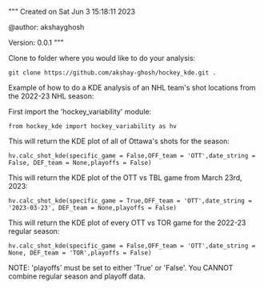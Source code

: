 """
Created on Sat Jun  3 15:18:11 2023

@author: akshayghosh

Version: 0.0.1
"""

Clone to folder where you would like to do your analysis:
```
git clone https://github.com/akshay-ghosh/hockey_kde.git .
```

Example of how to do a KDE analysis of an NHL team's shot locations from the 2022-23 NHL season:

First import the 'hockey_variability' module:
```
from hockey_kde import hockey_variability as hv
```

This will return the KDE plot of all of Ottawa's shots for the season:
```
hv.calc_shot_kde(specific_game = False,OFF_team = 'OTT',date_string = False, DEF_team = None,playoffs = False)
```

This will return the KDE plot of the OTT vs TBL game from March 23rd, 2023:
```
hv.calc_shot_kde(specific_game = True,OFF_team = 'OTT',date_string = '2023-03-23', DEF_team = None,playoffs = False)
```

This will return the KDE plot of every OTT vs TOR game for the 2022-23 regular season:
```
hv.calc_shot_kde(specific_game = False,OFF_team = 'OTT',date_string = None, DEF_team = 'TOR',playoffs = False)
```

NOTE:
'playoffs' must be set to either 'True' or 'False'. You CANNOT combine regular season and playoff data.
